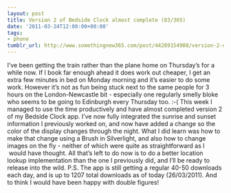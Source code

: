 ```yaml
---
layout: post
title: Version 2 of Bedside Clock almost complete (83/365)
date: '2011-03-24T12:00:00+00:00'
tags:
- phone
tumblr_url: http://www.somethingnew365.com/post/44289154908/version-2-of-bedside-clock-almost-complete-83
---
```

I’ve been getting the train rather than the plane home on Thursday’s for a while now. If I book far enough ahead it does work out cheaper, I get an extra few minutes in bed on Monday morning and it’s easier to do some work. However it’s not as fun being stuck next to the same people for 3 hours on the London-Newcastle bit - especially one regularly smelly bloke who seems to be going to Edinburgh every Thursday too. :-(
This week I managed to use the time productively and have almost completed version 2 of my Bedside Clock app. I’ve now fully integrated the sunrise and sunset information I previously worked on, and now have added a change so the color of the display changes through the night.
What I did learn was how to make that change using a Brush in Silverlight, and also how to change images on the fly - neither of which were quite as straightforward as I  would have thought.
All that’s left to do now is to do a better location lookup implementation than the one I previously did, and I’ll be ready to release into the wild.
P.S. The app is still getting a regular 40-50 downloads each day, and is up to 1207 total downloads as of today (26/03/2011). And to think I would have been happy with double figures!
